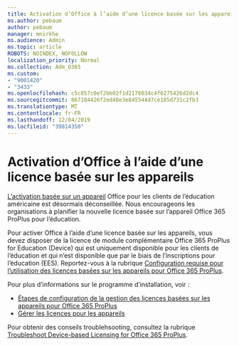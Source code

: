```yaml
---
title: Activation d’Office à l’aide d’une licence basée sur les appareils
ms.author: pebaum
author: pebaum
manager: mnirkhe
ms.audience: Admin
ms.topic: article
ROBOTS: NOINDEX, NOFOLLOW
localization_priority: Normal
ms.collection: Adm_O365
ms.custom:
- "9001420"
- "3433"
ms.openlocfilehash: c5c857c0ef2bb02f1d2176034c4f6275426d2dc4
ms.sourcegitcommit: 867184426f2ed48e3e845544d7ce185d731c2fb3
ms.translationtype: MT
ms.contentlocale: fr-FR
ms.lasthandoff: 12/04/2019
ms.locfileid: "39814350"
---
```

# <a name="activating-office-using-device-based-licensing"></a>Activation d’Office à l’aide d’une licence basée sur les appareils

[L’activation basée sur un appareil](https://aka.ms/officedba) Office pour les clients de l’éducation américaine est désormais déconseillée. Nous encourageons les organisations à planifier la nouvelle licence basée sur l’appareil Office 365 ProPlus pour l’éducation.

Pour activer Office à l’aide d’une licence basée sur les appareils, vous devez disposer de la licence de module complémentaire Office 365 ProPlus for Education (Device) qui est uniquement disponible pour les clients de l’éducation et qui n’est disponible que par le biais de l’inscriptions pour l’éducation (EES). Reportez-vous à la rubrique [Configuration requise pour l’utilisation des licences basées sur les appareils pour Office 365 ProPlus](https://docs.microsoft.com/deployoffice/device-based-licensing#requirements-for-using-device-based-licensing-for-office-365-proplus).

Pour plus d’informations sur le programme d’installation, voir :
- [Étapes de configuration de la gestion des licences basées sur les appareils pour Office 365 ProPlus](https://docs.microsoft.com/deployoffice/device-based-licensing#steps-to-configure-device-based-licensing-for-office-365-proplus)
- [Gérer les licences pour les appareils](https://docs.microsoft.com/Office365/Admin/misc/manage-licenses-for-devices)

Pour obtenir des conseils troublehsooting, consultez la rubrique [Troubleshoot Device-based Licensing for Office 365 ProPlus](https://docs.microsoft.com/deployoffice/device-based-licensing#troubleshoot-device-based-licensing-for-office-365-proplus).
